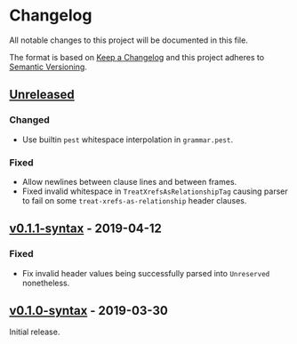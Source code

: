 # Changelog
All notable changes to this project will be documented in this file.

The format is based on [Keep a Changelog](http://keepachangelog.com/en/1.0.0/)
and this project adheres to [Semantic Versioning](http://semver.org/spec/v2.0.0.html).


## [Unreleased]

[Unreleased]: https://github.com/althonos/fastobo/compare/syntax/v0.1.1-syntax...HEAD

### Changed
- Use builtin `pest` whitespace interpolation in `grammar.pest`.

### Fixed
- Allow newlines between clause lines and between frames.
- Fixed invalid whitespace in `TreatXrefsAsRelationshipTag` causing parser to fail
  on some `treat-xrefs-as-relationship` header clauses.

## [v0.1.1-syntax] - 2019-04-12

### Fixed
- Fix invalid header values being successfully parsed into `Unreserved` nonetheless.

[v0.1.1-syntax]: https://github.com/althonos/fastobo/compare/syntax/v0.1.0-syntax...v0.1.1-syntax


## [v0.1.0-syntax] - 2019-03-30

Initial release.

[v0.1.0-syntax]: https://github.com/althonos/fastobo/compare/40aa9b0...v0.1.0-syntax

